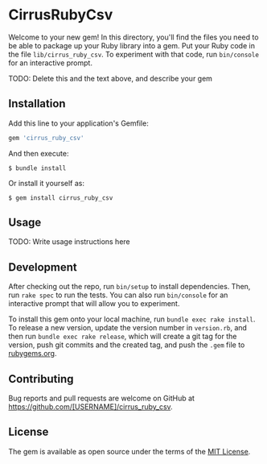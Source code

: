 # CirrusRubyCsv

Welcome to your new gem! In this directory, you'll find the files you need to be able to package up your Ruby library into a gem. Put your Ruby code in the file `lib/cirrus_ruby_csv`. To experiment with that code, run `bin/console` for an interactive prompt.

TODO: Delete this and the text above, and describe your gem

## Installation

Add this line to your application's Gemfile:

```ruby
gem 'cirrus_ruby_csv'
```

And then execute:

    $ bundle install

Or install it yourself as:

    $ gem install cirrus_ruby_csv

## Usage

TODO: Write usage instructions here

## Development

After checking out the repo, run `bin/setup` to install dependencies. Then, run `rake spec` to run the tests. You can also run `bin/console` for an interactive prompt that will allow you to experiment.

To install this gem onto your local machine, run `bundle exec rake install`. To release a new version, update the version number in `version.rb`, and then run `bundle exec rake release`, which will create a git tag for the version, push git commits and the created tag, and push the `.gem` file to [rubygems.org](https://rubygems.org).

## Contributing

Bug reports and pull requests are welcome on GitHub at https://github.com/[USERNAME]/cirrus_ruby_csv.

## License

The gem is available as open source under the terms of the [MIT License](https://opensource.org/licenses/MIT).
